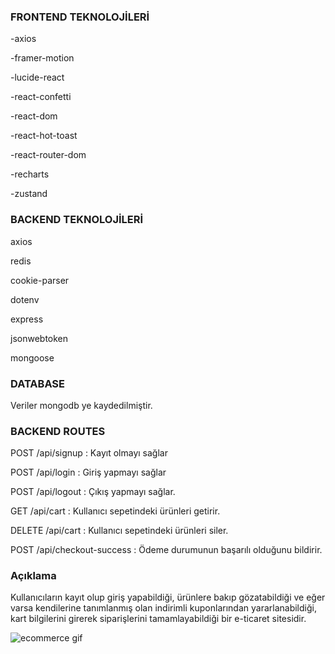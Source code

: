 ### FRONTEND TEKNOLOJİLERİ
-axios

-framer-motion

-lucide-react

-react-confetti

-react-dom

-react-hot-toast

-react-router-dom

-recharts

-zustand

### BACKEND TEKNOLOJİLERİ
axios

redis

cookie-parser

dotenv

express

jsonwebtoken

mongoose

### DATABASE
Veriler mongodb ye kaydedilmiştir.

### BACKEND ROUTES
POST /api/signup : Kayıt olmayı sağlar

POST /api/login : Giriş yapmayı sağlar

POST /api/logout : Çıkış yapmayı sağlar.

GET /api/cart : Kullanıcı sepetindeki ürünleri getirir.

DELETE /api/cart : Kullanıcı sepetindeki ürünleri siler.

POST /api/checkout-success : Ödeme durumunun başarılı olduğunu bildirir.


### Açıklama

Kullanıcıların kayıt olup giriş yapabildiği, ürünlere bakıp gözatabildiği ve eğer varsa kendilerine tanımlanmış olan indirimli kuponlarından yararlanabildiği, kart bilgilerini girerek siparişlerini tamamlayabildiği bir e-ticaret sitesidir.

![ecommerce gif](https://github.com/user-attachments/assets/8798be14-5cee-4c8b-9d75-c1748eea6442)
